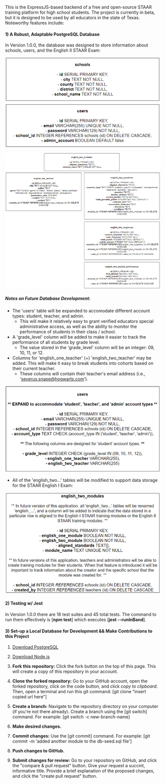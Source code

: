 This is the ExpressJS-based backend of a free and open-source STAAR training platform for high school students. The project is currently in beta, but it is designed to be used by all educators in the state of Texas. Noteworthy features include:

#### 1) A Robust, Adaptable PostgreSQL Database

In Version 1.0.0, the database was designed to store information about schools, users, and the English II STAAR Exam:

![a visual representation of both the 'schools' and 'users' tables in the database, created w/ draw.io](./images/staar-training-platform-original-db-screenshot-one.PNG)

![a visual represenation of all 'english_two...' tables in the database, created w/ draw.io](./images/staar-training-platform-original-db-screenshot-two.PNG)

##### Notes on Future Database Development:

- The 'users' table will be expanded to accomodate different account types: student, teacher, and admin.
  - This will make it relatively easy to grant verified educators special administrative access, as well as the ability to monitor the performance of students in their class / school.
- A 'grade_level' column will be added to make it easier to track the performance of all students by grade level.
  - The value stored in the 'grade_level' column will be an integer: 09, 10, 11, or 12.
- Columns for 'english_one_teacher' (+) 'english_two_teacher' may be added. This will make it easy to break students into cohorts based on their current teacher.
  - These columns will contain their teacher's email address (i.e., 'severus.snape@hogwarts.com').

![a visual representation of the 'users' table, created w/ draw.io](./images/staar-training-platform-users-db-screenshot.PNG)

- All of the 'english_two...' tables will be modified to support data storage for the STAAR English I Exam:

![a visual representation of the 'english_two_modules' table, created w/ draw.io](./images/staar-training-platform-english-module-update-db-screenshot.PNG)

#### 2) Testing w/ Jest

In Version 1.0.0 there are 16 test suites and 45 total tests. The command to run them effectively is [**npm test**] which executes [**jest --runInBand**].

#### 3) Set-up a Local Database for Development && Make Contributions to this Project

1. [Download PostgreSQL](https://www.postgresql.org/download/)

2. [Download Node.js](https://nodejs.org/en/download/)

3. **Fork this repository:** Click the fork button on the top of this page. This will create a copy of this repository in your account.

4. **Clone the forked repository:** Go to your GitHub account, open the forked repository, click on the code button, and click _copy to clipboard_. Then, open a terminal and run this git command: [git clone "insert copied url here"]

5. **Create a branch:** Navigate to the repository directory on your computer (if you're not there already). Create a branch using the [git switch] command. For example: [git switch -c new-branch-name]

6. **Make desired changes.**

7. **Commit changes:** Use the [git commit] command. For example: [git commit -m 'added another module to the db-seed.sql file']

8. **Push changes to GitHub.**

9. **Submit changes for review:** Go to your repository on GitHub, and click the "compare & pull request" button. Give your request a succint, informative title. Provide a brief explanation of the proposed changes, and click the "create pull request" button.
